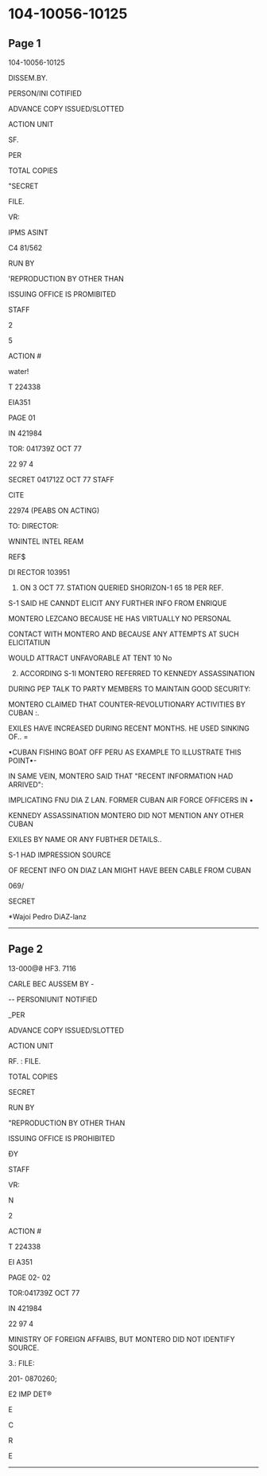 # 104-10056-10125

## Page 1

104-10056-10125

DISSEM.BY.

PERSON/INI COTIFIED

ADVANCE COPY ISSUED/SLOTTED

ACTION UNIT

SF.

PER

TOTAL COPIES

"SECRET

FILE.

VR:

IPMS ASINT

C4 81/562

RUN BY

'REPRODUCTION BY OTHER THAN

ISSUING OFFICE IS PROMIBITED

STAFF

2

5

ACTION #

water!

T 224338

EIA351

PAGE 01

IN 421984

TOR: 041739Z OCT 77

22 97 4

SECRET 041712Z OCT 77 STAFF

CITE

22974 (PEABS ON ACTING)

TO: DIRECTOR:

WNINTEL INTEL REAM

REF$

DI RECTOR 103951

1. ON 3 OCT 77. STATION QUERIED SHORIZON-1 65 18 PER REF.

S-1 SAID HE CANNDT ELICIT ANY FURTHER INFO FROM ENRIQUE

MONTERO LEZCANO BECAUSE HE HAS VIRTUALLY NO PERSONAL

CONTACT WITH MONTERO AND BECAUSE ANY ATTEMPTS AT SUCH ELICITATIUN

WOULD ATTRACT UNFAVORABLE AT TENT 10 No

2. ACCORDING S-1I MONTERO REFERRED TO KENNEDY ASSASSINATION

DURING PEP TALK TO PARTY MEMBERS TO MAINTAIN GOOD SECURITY:

MONTERO CLAIMED THAT COUNTER-REVOLUTIONARY ACTIVITIES BY CUBAN :.

EXILES HAVE INCREASED DURING RECENT MONTHS. HE USED SINKING OF.. =

•CUBAN FISHING BOAT OFF PERU AS EXAMPLE TO ILLUSTRATE THIS POINT•-

IN SAME VEIN, MONTERO SAID THAT "RECENT INFORMATION HAD ARRIVED":

IMPLICATING FNU DIA Z LAN. FORMER CUBAN AIR FORCE OFFICERS IN •

KENNEDY ASSASSINATION MONTERO DID NOT MENTION ANY OTHER CUBAN

EXILES BY NAME OR ANY FUBTHER DETAILS..

S-1 HAD IMPRESSION SOURCE

OF RECENT INFO ON DIAZ LAN MIGHT HAVE BEEN CABLE FROM CUBAN

069/

SECRET

*Wajoi Pedro DiAZ-lanz

---

## Page 2

13-000@₴ HF3. 7116

CARLE BEC AUSSEM BY -

-- PERSONIUNIT NOTIFIED

_PER

ADVANCE COPY ISSUED/SLOTTED

ACTION UNIT

RF. : FILE.

TOTAL COPIES

SECRET

RUN BY

"REPRODUCTION BY OTHER THAN

ISSUING OFFICE IS PROHIBITED

ĐY

STAFF

VR:

N

2

ACTION #

T 224338

EI A351

PAGE 02- 02

TOR:041739Z OCT 77

IN 421984

22 97 4

MINISTRY OF FOREIGN AFFAIBS, BUT MONTERO DID NOT IDENTIFY SOURCE.

3.: FILE:

201- 0870260;

E2 IMP DET®

E

C

R

E

---

